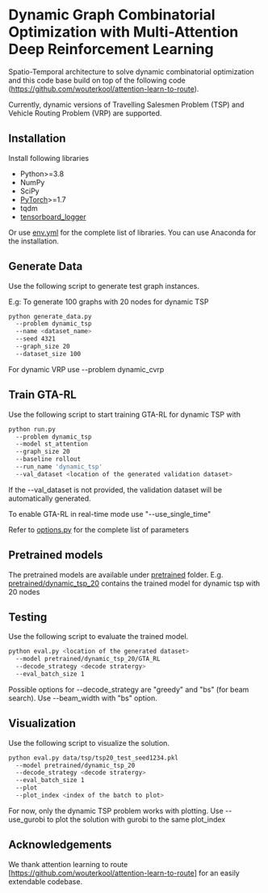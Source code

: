 # Dynamic Graph Combinatorial Optimization with Multi-Attention Deep Reinforcement Learning

Spatio-Temporal architecture to solve dynamic combinatorial optimization and this code base build on top of the following code (https://github.com/wouterkool/attention-learn-to-route). 

Currently, dynamic versions of Travelling Salesmen Problem (TSP) and Vehicle Routing Problem (VRP) are supported. 

## Installation

Install following libraries

* Python>=3.8
* NumPy
* SciPy
* [PyTorch](http://pytorch.org/)>=1.7
* tqdm
* [tensorboard_logger](https://github.com/TeamHG-Memex/tensorboard_logger)

Or use [env.yml](env.yml) for the complete list of libraries. You can use Anaconda for the installation.

## Generate Data

Use the following script to generate test graph instances.

E.g: To generate 100 graphs with 20 nodes for dynamic TSP
```bash
python generate_data.py 
  --problem dynamic_tsp 
  --name <dataset_name> 
  --seed 4321 
  --graph_size 20 
  --dataset_size 100
```

For dynamic VRP use --problem dynamic_cvrp

## Train GTA-RL

Use the following script to start training GTA-RL for dynamic TSP with 

```bash
python run.py
  --problem dynamic_tsp
  --model st_attention
  --graph_size 20 
  --baseline rollout 
  --run_name 'dynamic_tsp' 
  --val_dataset <location of the generated validation dataset>
```

If the --val_dataset is not provided, the validation dataset will be automatically generated.

To enable GTA-RL in real-time mode use  "--use_single_time"

Refer to [options.py](options.py) for the complete list of parameters

## Pretrained models

The pretrained models are available under [pretrained](pretrained) folder. 
E.g. [pretrained/dynamic_tsp_20](pretrained/dynamic_tsp_20) contains the trained model for dynamic tsp with 20 nodes

## Testing

Use the following script to evaluate the trained model.

```bash
python eval.py <location of the generated dataset> 
  --model pretrained/dynamic_tsp_20/GTA_RL
  --decode_strategy <decode stratergy> 
  --eval_batch_size 1
```

Possible options for --decode_strategy are "greedy" and "bs" (for beam search). Use --beam_width <int> with "bs" option.

## Visualization
Use the following script to visualize the solution.
  
  
```bash
python eval.py data/tsp/tsp20_test_seed1234.pkl 
  --model pretrained/dynamic_tsp_20 
  --decode_strategy <decode stratergy> 
  --eval_batch_size 1
  --plot
  --plot_index <index of the batch to plot>
```
For now, only the dynamic TSP problem works with plotting. Use --use_gurobi to plot the solution with gurobi to the same plot_index
  
## Acknowledgements
We thank attention learning to route [https://github.com/wouterkool/attention-learn-to-route] for an easily extendable codebase. 
